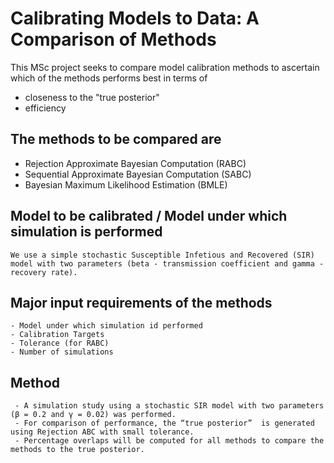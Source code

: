 # Calibrating Models to Data: A Comparison of Methods
This MSc project seeks to compare model calibration methods to ascertain which of the methods performs best in terms of 
  - closeness to the "true posterior"
  - efficiency

## The methods to be compared are 
  * Rejection Approximate Bayesian Computation (RABC)
  * Sequential Approximate Bayesian Computation (SABC)
  * Bayesian Maximum Likelihood Estimation (BMLE)

## Model to be calibrated / Model under which simulation is performed
    We use a simple stochastic Susceptible Infetious and Recovered (SIR) model with two parameters (beta - transmission coefficient and gamma - recovery rate).

## Major input requirements of the methods
    - Model under which simulation id performed
    - Calibration Targets
    - Tolerance (for RABC)
    - Number of simulations

## Method
     - A simulation study using a stochastic SIR model with two parameters (β = 0.2 and γ = 0.02) was performed. 
     - For comparison of performance, the “true posterior”  is generated using Rejection ABC with small tolerance.
     - Percentage overlaps will be computed for all methods to compare the methods to the true posterior.
